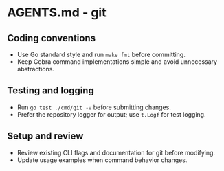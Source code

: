 # AGENTS.md - git

## Coding conventions
- Use Go standard style and run `make fmt` before committing.
- Keep Cobra command implementations simple and avoid unnecessary abstractions.

## Testing and logging
- Run `go test ./cmd/git -v` before submitting changes.
- Prefer the repository logger for output; use `t.Logf` for test logging.

## Setup and review
- Review existing CLI flags and documentation for git before modifying.
- Update usage examples when command behavior changes.
